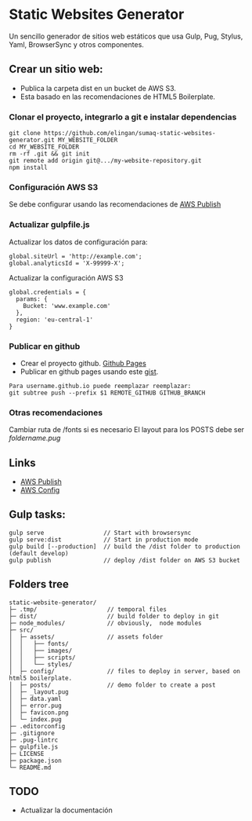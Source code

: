 # Static Websites Generator

Un sencillo generador de sitios web estáticos que usa Gulp, Pug, Stylus, Yaml, BrowserSync y otros componentes.

## Crear un sitio web: ##

- Publica la carpeta dist en un bucket de AWS S3.
- Esta basado en las recomendaciones de HTML5 Boilerplate.

### Clonar el proyecto, integrarlo a git e instalar dependencias
```  
git clone https://github.com/elingan/sumaq-static-websites-generator.git MY_WEBSITE_FOLDER
cd MY_WEBSITE_FOLDER
rm -rf .git && git init
git remote add origin git@.../my-website-repository.git
npm install
```

### Configuración AWS S3
Se debe configurar usando las recomendaciones de [AWS Publish](https://github.com/pgherveou/gulp-awspublish)

### Actualizar gulpfile.js  
Actualizar los datos de configuración para:
```
global.siteUrl = 'http://example.com';
global.analyticsId = 'X-99999-X';
```

Actualizar la configuración AWS S3
```
global.credentials = {
  params: {
    Bucket: 'www.example.com'
  },
  region: 'eu-central-1'
}
```

### Publicar en github

- Crear el proyecto github. [Github Pages](https://pages.github.com/)
- Publicar en github pages usando este [gist](https://gist.github.com/cobyism/4730490).

```
Para username.github.io puede reemplazar reemplazar:
git subtree push --prefix $1 REMOTE_GITHUB GITHUB_BRANCH

```


### Otras recomendaciones
Cambiar ruta de /fonts si es necesario
El layout para los POSTS debe ser _foldername.pug_



## Links

- [AWS Publish](https://github.com/pgherveou/gulp-awspublish)
- [AWS Config](http://docs.aws.amazon.com/AWSJavaScriptSDK/guide/node-configuring.html)


## Gulp tasks: ##

```  
gulp serve                 // Start with browsersync
gulp serve:dist            // Start in production mode
gulp build [--production]  // build the /dist folder to production (default develop)
gulp publish               // deploy /dist folder on AWS S3 bucket    
```  


## Folders tree ##

```
static-website-generator/
├─ .tmp/                    // temporal files
├─ dist/                    // build folder to deploy in git
├─ node_modules/            // obviously,  node modules
├─ src/
│  ├─ assets/               // assets folder
│  │   ├── fonts/
│  │   ├── images/
│  │   ├── scripts/
│  │   └── styles/
│  ├─ config/               // files to deploy in server, based on html5 boilerplate.
│  ├─ posts/                // demo folder to create a post
│  ├─ _layout.pug
│  ├─ data.yaml
│  ├─ error.pug
│  ├─ favicon.png
│  └─ index.pug
├─ .editorconfig
├─ .gitignore
├─ .pug-lintrc
├─ gulpfile.js
├─ LICENSE
├─ package.json
└─ README.md     
```    

## TODO

- Actualizar la documentación
